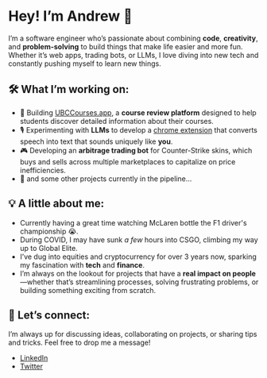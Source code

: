 # Hey! I’m Andrew 👋

I’m a software engineer who’s passionate about combining **code**, **creativity**, and **problem-solving** to build things that make life easier and more fun. Whether it’s web apps, trading bots, or LLMs, I love diving into new tech and constantly pushing myself to learn new things.

## 🛠 What I’m working on:
- 🚀 Building [UBCCourses.app](https://ubccourses.app), a **course review platform** designed to help students discover detailed information about their courses.
- 🎙️ Experimenting with **LLMs** to develop a [chrome extension](https://github.com/andrew-fenton/careless-whisperer) that converts speech into text that sounds uniquely like **you**.
- 🎮 Developing an **arbitrage trading bot** for Counter-Strike skins, which buys and sells across multiple marketplaces to capitalize on price inefficiencies.
- 🔮 and some other projects currently in the pipeline...

## 💡 A little about me:
- Currently having a great time watching McLaren bottle the F1 driver's championship 😭.
- During COVID, I may have sunk _a few_ hours into CSGO, climbing my way up to Global Elite.
- I’ve dug into equities and cryptocurrency for over 3 years now, sparking my fascination with **tech** and **finance**.
- I’m always on the lookout for projects that have a **real impact on people**—whether that’s streamlining processes, solving frustrating problems, or building something exciting from scratch.

## 🔗 Let’s connect:
I’m always up for discussing ideas, collaborating on projects, or sharing tips and tricks. Feel free to drop me a message!

- [LinkedIn](https://linkedin.com/in/andrewfenton898)
- [Twitter](https://twitter.com/1xandrew)
